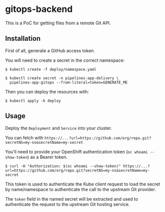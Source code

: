 # gitops-backend

This is a PoC for getting files from a remote Git API.

## Installation

First of all, generate a GitHub access token.

You will need to create a secret in the correct namespace:

```shell
$ kubectl create -f deploy/namespace.yaml
```

```shell
$ kubectl create secret -n pipelines-app-delivery \
  pipelines-app-gitops --from-literal=token=GENERATE_ME
```

Then you can deploy the resources with:

```shell
$ kubectl apply -k deploy
```

## Usage

Deploy the `Deployment` and `Service` into your cluster.

You can fetch with `https://...?url=https://github.com/org/repo.git?secretNS=my-ns&secretName=my-secret`

You'll need to provide your OpenShift authentication token (`oc whoami --show-token`) as a Bearer token.

```
$ curl -H "Authorization: $(oc whoami --show-token)" https://...?url=https://github.com/org/repo.git?secretNS=my-ns&secretName=my-secret
```

This token is used to authenticate the Kube client request to load the secret by name/namespace to authenticate the call to the upstream Git provider.

The `token` field in the named secret will be extracted and used to authenticate
the request to the upstream Git hosting service.
